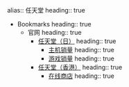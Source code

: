 alias:: 任天堂
heading:: true

- Bookmarks
  heading:: true
	- 官网
	  heading:: true
		- [任天堂（日）](https://www.nintendo.co.jp)
		  heading:: true
			- [主机销量](https://www.nintendo.co.jp/ir/finance/hard_soft/index.html)
			  heading:: true
			- [游戏销量](https://www.nintendo.co.jp/ir/finance/software/index.html)
			  heading:: true
		- [任天堂（香港）](https://www.nintendo.com.hk)
		  heading:: true
			- [在线商店](https://store.nintendo.com.hk/games/all-released-games)
			  heading:: true
